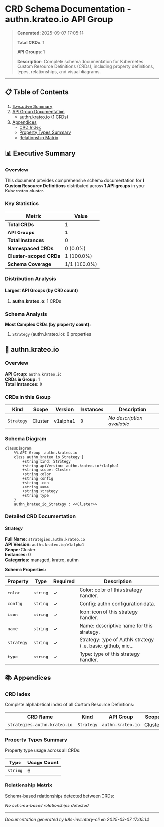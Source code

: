 # CRD Schema Documentation - authn.krateo.io API Group

> **Generated:** 2025-09-07 17:05:14
> 
> **Total CRDs:** 1
> 
> **API Groups:** 1
> 
> **Description:** Complete schema documentation for Kubernetes Custom Resource Definitions (CRDs), including property definitions, types, relationships, and visual diagrams.

---

## 📋 Table of Contents

1. [Executive Summary](#-executive-summary)
2. [API Group Documentation](#-api-group-documentation)
   - [authn.krateo.io](#authnkrateoio) (1 CRDs)
3. [Appendices](#-appendices)
   - [CRD Index](#crd-index)
   - [Property Types Summary](#property-types-summary)
   - [Relationship Matrix](#relationship-matrix)

## 📊 Executive Summary

### Overview

This document provides comprehensive schema documentation for **1 Custom Resource Definitions** distributed across **1 API groups** in your Kubernetes cluster.

### Key Statistics

| Metric | Value |
|--------|-------|
| **Total CRDs** | 1 |
| **API Groups** | 1 |
| **Total Instances** | 0 |
| **Namespaced CRDs** | 0 (0.0%) |
| **Cluster-scoped CRDs** | 1 (100.0%) |
| **Schema Coverage** | 1/1 (100.0%) |

### Distribution Analysis

#### Largest API Groups (by CRD count)

1. **authn.krateo.io**: 1 CRDs

### Schema Analysis

**Most Complex CRDs (by property count):**

1. `Strategy` (authn.krateo.io): 6 properties


## 📁 authn.krateo.io

### Overview

**API Group:** `authn.krateo.io`  
**CRDs in Group:** 1  
**Total Instances:** 0

### CRDs in this Group

| Kind | Scope | Version | Instances | Description |
|------|-------|---------|-----------|-------------|
| `Strategy` | Cluster | v1alpha1 | 0 | *No description available* |

### Schema Diagram

```mermaid
classDiagram
    %% API Group: authn.krateo.io
    class authn_krateo_io_Strategy {
        +string kind: Strategy
        +string apiVersion: authn.krateo.io/v1alpha1
        +string scope: Cluster
        +string color
        +string config
        +string icon
        +string name
        +string strategy
        +string type
    }
    authn_krateo_io_Strategy : <<Cluster>>
```
### Detailed CRD Documentation

#### Strategy

**Full Name:** `strategies.authn.krateo.io`  
**API Version:** `authn.krateo.io/v1alpha1`  
**Scope:** Cluster  
**Instances:** 0  
**Categories:** managed, krateo, authn  

**Schema Properties:**

| Property | Type | Required | Description |
|----------|------|----------|-------------|
| `color` | `string` | ✓ | Color: color of this strategy handler. |
| `config` | `string` | ✓ | Config: authn configuration data. |
| `icon` | `string` | ✓ | Icon: icon of this strategy handler. |
| `name` | `string` | ✓ | Name: descriptive name for this strategy. |
| `strategy` | `string` | ✓ | Strategy: type of AuthN strategy (i.e. basic, github, mic... |
| `type` | `string` | ✓ | Type: type of this strategy handler. |




## 📚 Appendices

### CRD Index

Complete alphabetical index of all Custom Resource Definitions:

| CRD Name | Kind | API Group | Scope | Instances |
|----------|------|-----------|-------|-----------|
| `strategies.authn.krateo.io` | `Strategy` | `authn.krateo.io` | Cluster | 0 |

### Property Types Summary

Property type usage across all CRDs:

| Type | Usage Count |
|------|-------------|
| `string` | 6 |

### Relationship Matrix

Schema-based relationships detected between CRDs:

*No schema-based relationships detected*


---

*Documentation generated by k8s-inventory-cli on 2025-09-07 17:05:14*